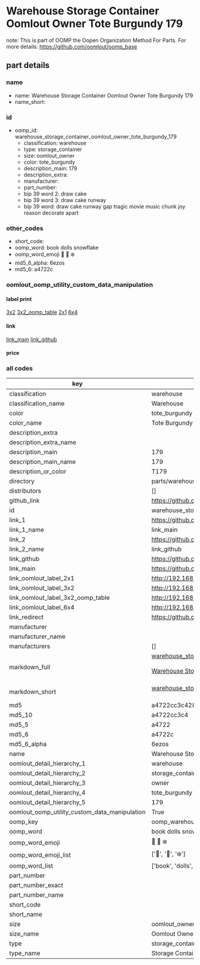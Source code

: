 # Warehouse Storage Container Oomlout Owner Tote Burgundy 179  

note: This is part of OOMP the Oopen Organization Method For Parts. For more details: https://github.com/oomlout/oomp_base

##  part details
  







### name
* name: Warehouse Storage Container Oomlout Owner Tote Burgundy 179
* name_short: 
### id
* oomp_id: warehouse_storage_container_oomlout_owner_tote_burgundy_179
  * classification: warehouse
  * type: storage_container
  * size: oomlout_owner
  * color: tote_burgundy
  * description_main: 179
  * description_extra: 
  * manufacturer: 
  * part_number: 
  * bip 39 word 2: draw cake
  * bip 39 word 3: draw cake runway
  * bip 39 word: draw cake runway gap tragic movie music chunk joy reason decorate apart

### other_codes
* short_code: 
* oomp_word: book dolls snowflake
* oomp_word_emoji :book: :dolls: :snowflake:
* md5_6_alpha: 6ezos
* md5_6: a4722c






### oomlout_oomp_utility_custom_data_manipulation
#### label print
[3x2](http://192.168.1.245:1112/?label=oomp%206ezos)
[3x2_oomp_table](http://192.168.1.108:1112/?label=oomp%206ezos)
[2x1](http://192.168.1.242:1112/?label=oomp%206ezos)
[6x4](http://192.168.1.55:1112/?label=oomp%206ezos)    

#### link

[link_main](https://github.com/oomlout/oomlout_oomp_version_1_messy/tree/main/parts/warehouse_storage_container_oomlout_owner_tote_burgundy_179) [link_github](https://github.com/oomlout/oomlout_oomp_version_1_messy/tree/main/parts/warehouse_storage_container_oomlout_owner_tote_burgundy_179)                             

#### price







### all codes 
| key | value |  
| --- | --- |  
| classification | warehouse |  
| classification_name | Warehouse |  
| color | tote_burgundy |  
| color_name | Tote Burgundy |  
| description_extra |  |  
| description_extra_name |  |  
| description_main | 179 |  
| description_main_name | 179 |  
| description_or_color | T179 |  
| directory | parts/warehouse_storage_container_oomlout_owner_tote_burgundy_179 |  
| distributors | [] |  
| github_link | https://github.com/oomlout/oomlout_oomp_part_src/tree/main/parts/warehouse_storage_container_oomlout_owner_tote_burgundy_179 |  
| id | warehouse_storage_container_oomlout_owner_tote_burgundy_179 |  
| link_1 | https://github.com/oomlout/oomlout_oomp_version_1_messy/tree/main/parts/warehouse_storage_container_oomlout_owner_tote_burgundy_179 |  
| link_1_name | link_main |  
| link_2 | https://github.com/oomlout/oomlout_oomp_version_1_messy/tree/main/parts/warehouse_storage_container_oomlout_owner_tote_burgundy_179 |  
| link_2_name | link_github |  
| link_github | https://github.com/oomlout/oomlout_oomp_version_1_messy/tree/main/parts/warehouse_storage_container_oomlout_owner_tote_burgundy_179 |  
| link_main | https://github.com/oomlout/oomlout_oomp_version_1_messy/tree/main/parts/warehouse_storage_container_oomlout_owner_tote_burgundy_179 |  
| link_oomlout_label_2x1 | http://192.168.1.242:1112/?label=oomp%206ezos |  
| link_oomlout_label_3x2 | http://192.168.1.245:1112/?label=oomp%206ezos |  
| link_oomlout_label_3x2_oomp_table | http://192.168.1.108:1112/?label=oomp%206ezos |  
| link_oomlout_label_6x4 | http://192.168.1.55:1112/?label=oomp%206ezos |  
| link_redirect | https://github.com/oomlout/oomlout_oomp_version_1_messy/tree/main/parts/warehouse_storage_container_oomlout_owner_tote_burgundy_179 |  
| manufacturer |  |  
| manufacturer_name |  |  
| manufacturers | [] |  
| markdown_full | [warehouse_storage_container_oomlout_owner_tote_burgundy_179](none)<br>[](none)<br>[Warehouse Storage Container Oomlout Owner Tote Burgundy 179](none)<br><br> |  
| markdown_short | [warehouse_storage_container_oomlout_owner_tote_burgundy_179](none)<br><br> |  
| md5 | a4722cc3c428b23e43f375f57ac81213 |  
| md5_10 | a4722cc3c4 |  
| md5_5 | a4722 |  
| md5_6 | a4722c |  
| md5_6_alpha | 6ezos |  
| name | Warehouse Storage Container Oomlout Owner Tote Burgundy 179 |  
| oomlout_detail_hierarchy_1 | warehouse |  
| oomlout_detail_hierarchy_2 | storage_container |  
| oomlout_detail_hierarchy_3 | owner |  
| oomlout_detail_hierarchy_4 | tote_burgundy |  
| oomlout_detail_hierarchy_5 | 179 |  
| oomlout_oomp_utility_custom_data_manipulation | True |  
| oomp_key | oomp_warehouse_storage_container_oomlout_owner_tote_burgundy_179 |  
| oomp_word | book dolls snowflake |  
| oomp_word_emoji | :book: :dolls: :snowflake: |  
| oomp_word_emoji_list | [':book:', ':dolls:', ':snowflake:'] |  
| oomp_word_list | ['book', 'dolls', 'snowflake'] |  
| part_number |  |  
| part_number_exact |  |  
| part_number_name |  |  
| short_code |  |  
| short_name |  |  
| size | oomlout_owner |  
| size_name | Oomlout Owner |  
| type | storage_container |  
| type_name | Storage Container |  
